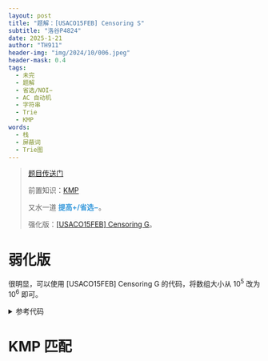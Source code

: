 ```yaml
---
layout: post
title: "题解：[USACO15FEB] Censoring S"
subtitle: "洛谷P4824"
date: 2025-1-21
author: "TH911"
header-img: "img/2024/10/006.jpeg"
header-mask: 0.4
tags:
  - 未完
  - 题解
  - 省选/NOI−
  - AC 自动机
  - 字符串
  - Trie
  - KMP
words:
  - 栈
  - 屏蔽词
  - Trie图
---
```


> [题目传送门](https://www.luogu.com.cn/problem/P4824)
>
> 前置知识：[KMP](/2024/11/18/2/)
>
> 又水一道 <span style="color:rgb(52, 152, 219);"><b>提高+/省选−</b></span>。
>
> 强化版：[[USACO15FEB] Censoring G](/2025/01/21/7/)。

# 弱化版

很明显，可以使用 [USACO15FEB] Censoring G 的代码，将数组大小从 $10^5$ 改为 $10^6$ 即可。

<details class="success">
    <summary>参考代码</summary>
<div class="language-cpp highlighter-rouge"><div class="highlight"><pre class="highlight"><code><div class="table-responsive"><table class="rouge-table table"><tbody><tr><td class="rouge-gutter gl"><pre class="lineno">1
2
3
4
5
6
7
8
9
10
11
12
13
14
15
16
17
18
19
20
21
22
23
24
25
26
27
28
29
30
31
32
33
34
35
36
37
38
39
40
41
42
43
44
45
46
47
48
49
50
51
52
53
54
55
56
57
58
59
60
61
62
63
64
65
66
67
68
69
70
71
72
73
74
75
76
77
78
79
80
81
82
83
84
85
86
87
88
89
</pre></td><td class="rouge-code"><pre><span class="c1">//#include&lt;bits/stdc++.h&gt;</span>
<span class="cp">#include</span><span class="cpf">&lt;algorithm&gt;</span><span class="cp">
#include</span><span class="cpf">&lt;iostream&gt;</span><span class="cp">
#include</span><span class="cpf">&lt;cstring&gt;</span><span class="cp">
#include</span><span class="cpf">&lt;iomanip&gt;</span><span class="cp">
#include</span><span class="cpf">&lt;cstdio&gt;</span><span class="cp">
#include</span><span class="cpf">&lt;string&gt;</span><span class="cp">
#include</span><span class="cpf">&lt;vector&gt;</span><span class="cp">
#include</span><span class="cpf">&lt;cmath&gt;</span><span class="cp">
#include</span><span class="cpf">&lt;ctime&gt;</span><span class="cp">
#include</span><span class="cpf">&lt;deque&gt;</span><span class="cp">
#include</span><span class="cpf">&lt;queue&gt;</span><span class="cp">
#include</span><span class="cpf">&lt;stack&gt;</span><span class="cp">
#include</span><span class="cpf">&lt;list&gt;</span><span class="cp">
</span><span class="k">using</span> <span class="k">namespace</span> <span class="n">std</span><span class="p">;</span>
<span class="k">constexpr</span> <span class="k">const</span> <span class="kt">int</span> <span class="n">T</span><span class="o">=</span><span class="mf">1e6</span><span class="p">,</span><span class="n">S</span><span class="o">=</span><span class="mf">1e6</span><span class="p">;</span>
<span class="kt">char</span> <span class="n">t</span><span class="p">[</span><span class="n">T</span><span class="o">+</span><span class="mi">1</span><span class="p">],</span><span class="n">s</span><span class="p">[</span><span class="n">S</span><span class="o">+</span><span class="mi">1</span><span class="p">];</span> 
<span class="k">struct</span> <span class="nc">trie</span><span class="p">{</span>
	<span class="k">struct</span> <span class="nc">node</span><span class="p">{</span>
		<span class="kt">int</span> <span class="n">m</span><span class="p">[</span><span class="mi">26</span><span class="p">];</span>
		<span class="kt">int</span> <span class="n">len</span><span class="p">,</span><span class="n">fail</span><span class="p">;</span>
	<span class="p">}</span><span class="n">t</span><span class="p">[</span><span class="n">S</span><span class="o">+</span><span class="mi">1</span><span class="p">];</span>

	<span class="kt">void</span> <span class="nf">insert</span><span class="p">(</span><span class="kt">char</span> <span class="o">*</span><span class="n">s</span><span class="p">){</span>
		<span class="kt">int</span> <span class="n">p</span><span class="o">=</span><span class="mi">0</span><span class="p">;</span>
		<span class="k">for</span><span class="p">(</span><span class="kt">int</span> <span class="n">i</span><span class="o">=</span><span class="mi">0</span><span class="p">;</span><span class="n">s</span><span class="p">[</span><span class="n">i</span><span class="p">];</span><span class="n">i</span><span class="o">++</span><span class="p">){</span>
			<span class="k">if</span><span class="p">(</span><span class="o">!</span><span class="n">t</span><span class="p">[</span><span class="n">p</span><span class="p">].</span><span class="n">m</span><span class="p">[</span><span class="n">s</span><span class="p">[</span><span class="n">i</span><span class="p">]</span><span class="o">-</span><span class="sc">'a'</span><span class="p">]){</span>
				<span class="k">static</span> <span class="kt">int</span> <span class="n">top</span><span class="p">;</span>
				<span class="n">t</span><span class="p">[</span><span class="n">p</span><span class="p">].</span><span class="n">m</span><span class="p">[</span><span class="n">s</span><span class="p">[</span><span class="n">i</span><span class="p">]</span><span class="o">-</span><span class="sc">'a'</span><span class="p">]</span><span class="o">=++</span><span class="n">top</span><span class="p">;</span>
			<span class="p">}</span>
			<span class="n">p</span><span class="o">=</span><span class="n">t</span><span class="p">[</span><span class="n">p</span><span class="p">].</span><span class="n">m</span><span class="p">[</span><span class="n">s</span><span class="p">[</span><span class="n">i</span><span class="p">]</span><span class="o">-</span><span class="sc">'a'</span><span class="p">];</span>
		<span class="p">}</span><span class="kt">int</span> <span class="n">len</span><span class="o">=</span><span class="n">strlen</span><span class="p">(</span><span class="n">s</span><span class="p">);</span>
		<span class="n">t</span><span class="p">[</span><span class="n">p</span><span class="p">].</span><span class="n">len</span> <span class="o">=</span> <span class="n">max</span><span class="p">(</span><span class="n">t</span><span class="p">[</span><span class="n">p</span><span class="p">].</span><span class="n">len</span><span class="p">,</span><span class="n">len</span><span class="p">);</span>
	<span class="p">}</span>
	<span class="kt">void</span> <span class="nf">build</span><span class="p">(){</span>
		<span class="n">queue</span><span class="o">&lt;</span><span class="kt">int</span><span class="o">&gt;</span><span class="n">q</span><span class="p">;</span>
		<span class="k">for</span><span class="p">(</span><span class="kt">int</span> <span class="n">i</span><span class="o">=</span><span class="mi">0</span><span class="p">;</span><span class="n">i</span><span class="o">&lt;</span><span class="mi">26</span><span class="p">;</span><span class="n">i</span><span class="o">++</span><span class="p">){</span>
			<span class="k">if</span><span class="p">(</span><span class="n">t</span><span class="p">[</span><span class="mi">0</span><span class="p">].</span><span class="n">m</span><span class="p">[</span><span class="n">i</span><span class="p">]){</span>
				<span class="n">q</span><span class="p">.</span><span class="n">push</span><span class="p">(</span><span class="n">t</span><span class="p">[</span><span class="mi">0</span><span class="p">].</span><span class="n">m</span><span class="p">[</span><span class="n">i</span><span class="p">]);</span>
			<span class="p">}</span>
		<span class="p">}</span>
		<span class="k">while</span><span class="p">(</span><span class="n">q</span><span class="p">.</span><span class="n">size</span><span class="p">()){</span>
			<span class="kt">int</span> <span class="n">p</span><span class="o">=</span><span class="n">q</span><span class="p">.</span><span class="n">front</span><span class="p">();</span><span class="n">q</span><span class="p">.</span><span class="n">pop</span><span class="p">();</span>
			<span class="k">for</span><span class="p">(</span><span class="kt">int</span> <span class="n">i</span><span class="o">=</span><span class="mi">0</span><span class="p">;</span><span class="n">i</span><span class="o">&lt;</span><span class="mi">26</span><span class="p">;</span><span class="n">i</span><span class="o">++</span><span class="p">){</span>
				<span class="k">if</span><span class="p">(</span><span class="n">t</span><span class="p">[</span><span class="n">p</span><span class="p">].</span><span class="n">m</span><span class="p">[</span><span class="n">i</span><span class="p">]){</span>
					<span class="n">t</span><span class="p">[</span><span class="n">t</span><span class="p">[</span><span class="n">p</span><span class="p">].</span><span class="n">m</span><span class="p">[</span><span class="n">i</span><span class="p">]].</span><span class="n">fail</span> <span class="o">=</span> <span class="n">t</span><span class="p">[</span><span class="n">t</span><span class="p">[</span><span class="n">p</span><span class="p">].</span><span class="n">fail</span><span class="p">].</span><span class="n">m</span><span class="p">[</span><span class="n">i</span><span class="p">];</span>
					<span class="n">q</span><span class="p">.</span><span class="n">push</span><span class="p">(</span><span class="n">t</span><span class="p">[</span><span class="n">p</span><span class="p">].</span><span class="n">m</span><span class="p">[</span><span class="n">i</span><span class="p">]);</span>
				<span class="p">}</span><span class="k">else</span><span class="p">{</span>
					<span class="n">t</span><span class="p">[</span><span class="n">p</span><span class="p">].</span><span class="n">m</span><span class="p">[</span><span class="n">i</span><span class="p">]</span> <span class="o">=</span> <span class="n">t</span><span class="p">[</span><span class="n">t</span><span class="p">[</span><span class="n">p</span><span class="p">].</span><span class="n">fail</span><span class="p">].</span><span class="n">m</span><span class="p">[</span><span class="n">i</span><span class="p">];</span>
				<span class="p">}</span>
			<span class="p">}</span>
		<span class="p">}</span>
	<span class="p">}</span>
	<span class="kt">void</span> <span class="nf">query</span><span class="p">(</span><span class="kt">char</span> <span class="o">*</span><span class="n">s</span><span class="p">){</span>
		<span class="kt">int</span> <span class="n">p</span><span class="o">=</span><span class="mi">0</span><span class="p">;</span>
		<span class="n">vector</span><span class="o">&lt;</span><span class="kt">int</span><span class="o">&gt;</span><span class="n">path</span><span class="p">;</span>
		<span class="n">vector</span><span class="o">&lt;</span><span class="kt">char</span><span class="o">&gt;</span><span class="n">ans</span><span class="p">;</span>
		<span class="k">for</span><span class="p">(</span><span class="kt">int</span> <span class="n">i</span><span class="o">=</span><span class="mi">0</span><span class="p">;</span><span class="n">s</span><span class="p">[</span><span class="n">i</span><span class="p">];</span><span class="n">i</span><span class="o">++</span><span class="p">){</span>
			<span class="n">p</span><span class="o">=</span><span class="n">t</span><span class="p">[</span><span class="n">p</span><span class="p">].</span><span class="n">m</span><span class="p">[</span><span class="n">s</span><span class="p">[</span><span class="n">i</span><span class="p">]</span><span class="o">-</span><span class="sc">'a'</span><span class="p">];</span>
			<span class="n">path</span><span class="p">.</span><span class="n">push_back</span><span class="p">(</span><span class="n">p</span><span class="p">);</span>
			<span class="n">ans</span><span class="p">.</span><span class="n">push_back</span><span class="p">(</span><span class="n">s</span><span class="p">[</span><span class="n">i</span><span class="p">]);</span>
			<span class="k">if</span><span class="p">(</span><span class="n">t</span><span class="p">[</span><span class="n">p</span><span class="p">].</span><span class="n">len</span><span class="p">){</span>
				<span class="n">path</span><span class="p">.</span><span class="n">resize</span><span class="p">(</span><span class="n">path</span><span class="p">.</span><span class="n">size</span><span class="p">()</span><span class="o">-</span><span class="n">t</span><span class="p">[</span><span class="n">p</span><span class="p">].</span><span class="n">len</span><span class="p">);</span>
				<span class="n">ans</span><span class="p">.</span><span class="n">resize</span><span class="p">(</span><span class="n">ans</span><span class="p">.</span><span class="n">size</span><span class="p">()</span><span class="o">-</span><span class="n">t</span><span class="p">[</span><span class="n">p</span><span class="p">].</span><span class="n">len</span><span class="p">);</span> 
				<span class="n">p</span><span class="o">=</span><span class="n">path</span><span class="p">.</span><span class="n">back</span><span class="p">();</span>
			<span class="p">}</span>
		<span class="p">}</span>
		<span class="k">for</span><span class="p">(</span><span class="kt">char</span> <span class="o">&amp;</span><span class="n">i</span><span class="o">:</span><span class="n">ans</span><span class="p">){</span>
			<span class="n">putchar</span><span class="p">(</span><span class="n">i</span><span class="p">);</span>
		<span class="p">}</span><span class="n">putchar</span><span class="p">(</span><span class="mi">10</span><span class="p">);</span>
	<span class="p">}</span>
<span class="p">}</span><span class="n">trie</span><span class="p">;</span>
<span class="kt">int</span> <span class="nf">main</span><span class="p">(){</span>
	<span class="cm">/*freopen("test.in","r",stdin);
	freopen("test.out","w",stdout);*/</span>
	
	<span class="n">scanf</span><span class="p">(</span><span class="s">"%s"</span><span class="p">,</span><span class="n">t</span><span class="p">);</span>
<span class="c1">//	int n;</span>
<span class="c1">//	scanf("%d",&amp;n);</span>
<span class="c1">//	while(n--){</span>
		<span class="n">scanf</span><span class="p">(</span><span class="s">"%s"</span><span class="p">,</span><span class="n">s</span><span class="p">);</span>
		<span class="n">trie</span><span class="p">.</span><span class="n">insert</span><span class="p">(</span><span class="n">s</span><span class="p">);</span>
	<span class="cm">/*}*/</span><span class="n">trie</span><span class="p">.</span><span class="n">build</span><span class="p">();</span>
	<span class="n">trie</span><span class="p">.</span><span class="n">query</span><span class="p">(</span><span class="n">t</span><span class="p">);</span>
	
	<span class="cm">/*fclose(stdin);
	fclose(stdout);*/</span>
	<span class="k">return</span> <span class="mi">0</span><span class="p">;</span>
<span class="p">}</span>
</pre></td></tr></tbody></table></div></code></pre></div></div>
</details>

# KMP 匹配

